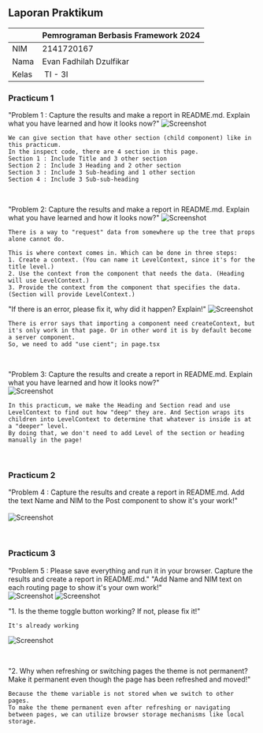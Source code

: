 ## Laporan Praktikum

|  | Pemrograman Berbasis Framework 2024 |
|--|--|
| NIM |  2141720167|
| Nama |  Evan Fadhilah Dzulfikar |
| Kelas | TI - 3I |


### Practicum 1

"Problem 1 : Capture the results and make a report in README.md. Explain what you have learned and how it looks now?"
![Screenshot](assets-report/1.png)

    We can give section that have other section (child component) like in this practicum.
    In the inspect code, there are 4 section in this page.
    Section 1 : Include Title and 3 other section
    Section 2 : Include 3 Heading and 2 other section
    Section 3 : Include 3 Sub-heading and 1 other section
    Section 4 : Include 3 Sub-sub-heading

<br />

"Problem 2: Capture the results and make a report in README.md. Explain what you have learned and how it looks now?"
![Screenshot](assets-report/2.png)

    There is a way to "request" data from somewhere up the tree that props alone cannot do. 

    This is where context comes in. Which can be done in three steps:
    1. Create a context. (You can name it LevelContext, since it's for the title level.)
    2. Use the context from the component that needs the data. (Heading will use LevelContext.)
    3. Provide the context from the component that specifies the data. (Section will provide LevelContext.)

"If there is an error, please fix it, why did it happen? Explain!"
![Screenshot](assets-report/2.1.png)

    There is error says that importing a component need createContext, but it's only work in that page. Or in other word it is by default become a server component.
    So, we need to add "use cient"; in page.tsx

<br />

"Problem 3: Capture the results and create a report in README.md. Explain what you have learned and how it looks now?"<br/>
![Screenshot](assets-report/3.png)

    In this practicum, we make the Heading and Section read and use LevelContext to find out how "deep" they are. And Section wraps its children into LevelContext to determine that whatever is inside is at a "deeper" level.
    By doing that, we don't need to add Level of the section or heading manually in the page!

<br />

### Practicum 2

"Problem 4 : Capture the results and create a report in README.md. Add the text Name and NIM to the Post component to show it's your work!" <br/><br/>
![Screenshot](assets-report/4.png)

<br />

### Practicum 3

"Problem 5 : Please save everything and run it in your browser. Capture the results and create a report in README.md."
"Add Name and NIM text on each routing page to show it's your own work!" <br/>
![Screenshot](assets-report/5.png)
![Screenshot](assets-report/5.1.png)


"1. Is the theme toggle button working? If not, please fix it!"

    It's already working

![Screenshot](assets-report/5.2.png)

<br />

"2. Why when refreshing or switching pages the theme is not permanent? Make it permanent even though the page has been refreshed and moved!"

    Because the theme variable is not stored when we switch to other pages.
    To make the theme permanent even after refreshing or navigating between pages, we can utilize browser storage mechanisms like local storage.

<br />
